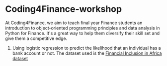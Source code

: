# Coding4Finance-workshop
At Coding4Finance, we aim to teach final year Finance students an introduction to object-oriented programming principles and data analysis in Python for Finance. It's a great way to help them diversify their skill set and give them a competitive edge. 

1. Using logistic regression to predict the likelihood that an individual has a bank account or not. The dataset used is the [Financial Inclusion in Africa dataset](https://zindi.africa/competitions/financial-inclusion-in-africa)  

